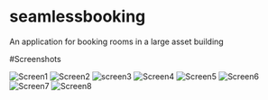 # seamlessbooking

An application for booking rooms in a large asset building 

#Screenshots

![Screen1](https://github.com/Ej-leone/seamlessbooking/blob/master/screenshots/1.png)
![Screen2](https://github.com/Ej-leone/seamlessbooking/blob/master/screenshots/2.png)
![screen3](https://github.com/Ej-leone/seamlessbooking/blob/master/screenshots/3.png)
![Screen4](https://github.com/Ej-leone/seamlessbooking/blob/master/screenshots/4.png)
![Screen5](https://github.com/Ej-leone/seamlessbooking/blob/master/screenshots/5.png)
![Screen6](https://github.com/Ej-leone/seamlessbooking/blob/master/screenshots/6.png)
![Screen7](https://github.com/Ej-leone/seamlessbooking/blob/master/screenshots/7.pngg)
![Screen8](https://github.com/Ej-leone/seamlessbooking/blob/master/screenshots/8.png)



